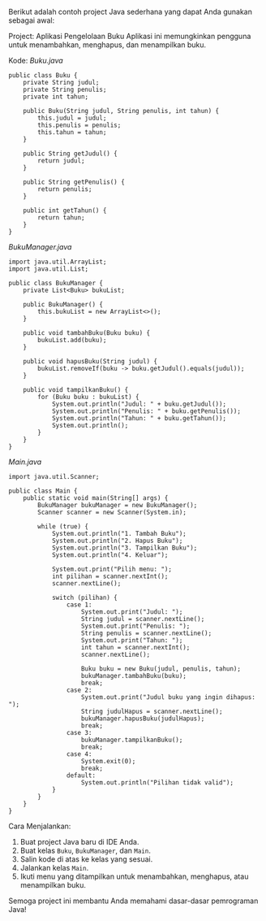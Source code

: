 Berikut adalah contoh project Java sederhana yang dapat Anda gunakan sebagai awal:

Project: Aplikasi Pengelolaan Buku
Aplikasi ini memungkinkan pengguna untuk menambahkan, menghapus, dan menampilkan buku.

Kode:
*Buku.java*
```
public class Buku {
    private String judul;
    private String penulis;
    private int tahun;

    public Buku(String judul, String penulis, int tahun) {
        this.judul = judul;
        this.penulis = penulis;
        this.tahun = tahun;
    }

    public String getJudul() {
        return judul;
    }

    public String getPenulis() {
        return penulis;
    }

    public int getTahun() {
        return tahun;
    }
}
```

*BukuManager.java*
```
import java.util.ArrayList;
import java.util.List;

public class BukuManager {
    private List<Buku> bukuList;

    public BukuManager() {
        this.bukuList = new ArrayList<>();
    }

    public void tambahBuku(Buku buku) {
        bukuList.add(buku);
    }

    public void hapusBuku(String judul) {
        bukuList.removeIf(buku -> buku.getJudul().equals(judul));
    }

    public void tampilkanBuku() {
        for (Buku buku : bukuList) {
            System.out.println("Judul: " + buku.getJudul());
            System.out.println("Penulis: " + buku.getPenulis());
            System.out.println("Tahun: " + buku.getTahun());
            System.out.println();
        }
    }
}
```

*Main.java*
```
import java.util.Scanner;

public class Main {
    public static void main(String[] args) {
        BukuManager bukuManager = new BukuManager();
        Scanner scanner = new Scanner(System.in);

        while (true) {
            System.out.println("1. Tambah Buku");
            System.out.println("2. Hapus Buku");
            System.out.println("3. Tampilkan Buku");
            System.out.println("4. Keluar");

            System.out.print("Pilih menu: ");
            int pilihan = scanner.nextInt();
            scanner.nextLine();

            switch (pilihan) {
                case 1:
                    System.out.print("Judul: ");
                    String judul = scanner.nextLine();
                    System.out.print("Penulis: ");
                    String penulis = scanner.nextLine();
                    System.out.print("Tahun: ");
                    int tahun = scanner.nextInt();
                    scanner.nextLine();

                    Buku buku = new Buku(judul, penulis, tahun);
                    bukuManager.tambahBuku(buku);
                    break;
                case 2:
                    System.out.print("Judul buku yang ingin dihapus: ");
                    String judulHapus = scanner.nextLine();
                    bukuManager.hapusBuku(judulHapus);
                    break;
                case 3:
                    bukuManager.tampilkanBuku();
                    break;
                case 4:
                    System.exit(0);
                    break;
                default:
                    System.out.println("Pilihan tidak valid");
            }
        }
    }
}
```

Cara Menjalankan:
1. Buat project Java baru di IDE Anda.
2. Buat kelas `Buku`, `BukuManager`, dan `Main`.
3. Salin kode di atas ke kelas yang sesuai.
4. Jalankan kelas `Main`.
5. Ikuti menu yang ditampilkan untuk menambahkan, menghapus, atau menampilkan buku.

Semoga project ini membantu Anda memahami dasar-dasar pemrograman Java!
